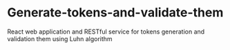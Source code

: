 # Generate-tokens-and-validate-them
React web application and RESTful service for tokens generation and validation them using Luhn algorithm
